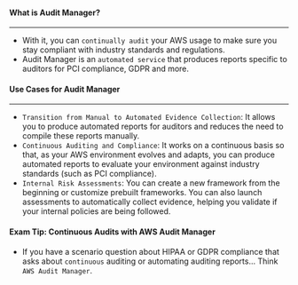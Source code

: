 #### What is Audit Manager?

___

* With it, you can `continually audit` your AWS usage to make sure you stay compliant with industry standards and
  regulations.
* Audit Manager is an `automated service` that produces reports specific to auditors for PCI compliance, GDPR and more.

#### Use Cases for Audit Manager

___

* `Transition from Manual to Automated Evidence Collection`: It allows you to produce automated reports for auditors and
  reduces the need to compile these reports manually.
* `Continuous Auditing and Compliance`: It works on a continuous basis so that, as your AWS environment evolves and
  adapts, you can produce automated reports to evaluate your environment against industry standards (such as PCI
  compliance).
* `Internal Risk Assessments`: You can create a new framework from the beginning or customize prebuilt frameworks. You
  can also launch assessments to automatically collect evidence, helping you validate if your internal policies are
  being followed.

#### Exam Tip: Continuous Audits with AWS Audit Manager

* If you have a scenario question about HIPAA or GDPR compliance that asks about `continuous` auditing or automating
  auditing reports... Think `AWS Audit Manager`.